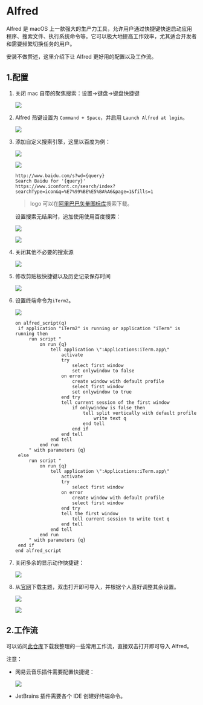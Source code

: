 # Alfred

Alfred 是 macOS 上一款强大的生产力工具，允许用户通过快捷键快速启动应用程序、搜索文件、执行系统命令等。它可以极大地提高工作效率，尤其适合开发者和需要频繁切换任务的用户。

安装不做赘述，这里介绍下让 Alfred 更好用的配置以及工作流。

## 1.配置

1. 关闭 mac 自带的聚焦搜索：设置->键盘->键盘快捷键
   
   ![](./imgs/1.png)

2. Alfred 热键设置为 `Command + Space`，并启用 `Launch Alfred at login`。
   
   ![](./imgs/2.png)

3. 添加自定义搜索引擎，这里以百度为例：
   
   ![](./imgs/4.png)

   ![](./imgs/5.png)

   ```plaintext
   http://www.baidu.com/s?wd={query}
   Search Baidu for '{query}'
   https://www.iconfont.cn/search/index?searchType=icon&q=%E7%99%BE%E5%BA%A6&page=1&fills=1
   ```

   > logo 可以在[阿里巴巴矢量图标库](https://www.iconfont.cn/?spm=a313x.7781069.1998910419.d4d0a486a)搜索下载。

   设置搜索无结果时，追加使用使用百度搜索：

   ![](./imgs/7.png)

   ![](./imgs/8.png)

4. 关闭其他不必要的搜索源
   
   ![](./imgs/6.png)

5. 修改剪贴板快捷键以及历史记录保存时间

   ![](./imgs/10.png)

6. 设置终端命令为`iTerm2`。
   
   ![](./imgs/9.png)

   ```shell
   on alfred_script(q)  
    if application "iTerm2" is running or application "iTerm" is running then  
        run script "  
            on run {q}  
                tell application \":Applications:iTerm.app\"  
                    activate  
                    try  
                        select first window  
                        set onlywindow to false  
                    on error  
                        create window with default profile  
                        select first window  
                        set onlywindow to true  
                    end try  
                    tell current session of the first window  
                        if onlywindow is false then  
                            tell split vertically with default profile  
                                write text q  
                            end tell  
                        end if  
                    end tell  
                end tell  
            end run  
        " with parameters {q}  
    else  
        run script "  
            on run {q}  
                tell application \":Applications:iTerm.app\"  
                    activate  
                    try  
                        select first window  
                    on error  
                        create window with default profile  
                        select first window  
                    end try  
                    tell the first window  
                        tell current session to write text q  
                    end tell  
                end tell  
            end run  
        " with parameters {q}  
    end if  
   end alfred_script
   ```

6. 关闭多余的显示动作快捷键：
    
    ![](./imgs/14.png)

7. 从[官网](https://www.packal.org/theme-list)下载主题，双击打开即可导入，并根据个人喜好调整其余设置。
   
   ![](./imgs/11.png)

   ![](./imgs/12.png)
   

## 2.工作流

可以访问[此仓库](https://github.com/yolk23321/alfred-workflows)下载我整理的一些常用工作流，直接双击打开即可导入 Alfred。

注意：

- 网易云音乐插件需要配置快捷键：
  
  ![](./imgs/13.png)

- JetBrains 插件需要各个 IDE 创建好终端命令。

